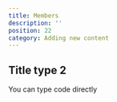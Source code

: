 ```yaml
---
title: Members
description: ''
position: 22
category: Adding new content
---
```



## Title type 2

You can type code directly

